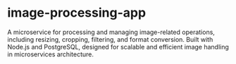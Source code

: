 # image-processing-app
A microservice for processing and managing image-related operations, including resizing, cropping, filtering, and format conversion. Built with Node.js and PostgreSQL, designed for scalable and efficient image handling in microservices architecture.
